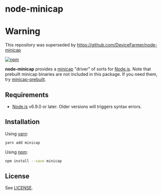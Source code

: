 # node-minicap

# Warning

This repository was superseded by https://github.com/DeviceFarmer/node-minicap

[![npm](https://img.shields.io/npm/v/minicap.svg)](https://www.npmjs.com/package/minicap)

**node-minicap** provides a [minicap](https://github.com/openstf/minicap) "driver" of sorts for [Node.js](https://nodejs.org/en/). Note that prebuilt minicap binaries are not included in this package. If you need them, try [minicap-prebuilt](https://www.npmjs.com/package/minicap-prebuilt).

## Requirements

* [Node.js](https://nodejs.org) v6.9.0 or later. Older versions will triggers syntax errors.

## Installation

Using [yarn](https://yarnpkg.com/):

```sh
yarn add minicap
```

Using [npm](https://www.npmjs.com/):

```sh
npm install --save minicap
```

## License

See [LICENSE](LICENSE).
